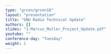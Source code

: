 ```yaml
---
type: "grcon/grcon18"
layout: "presentation"
title: "GNU Radio Technical Update"
authors: []
slides: "1-Marcus_Muller_Project_Update.pdf"
youtube: ""
conference-day: "Tuesday"
weight: 1
---
```

<!-- FIXME -->
